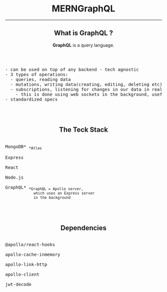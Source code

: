 <div align="center">

# MERNGraphQL

---

## What is GraphQL ?

**GraphQL** is a query language.

<pre>

<div align="left">

- can be used on top of any backend - tech agnostic
- 3 types of operations:
  - queries, reading data
  - mutations, writing data(creating, editing, deleting etc)
  - subscriptions, listening for changes in our data in real-time
    - this is done using web sockets in the background, useful for chat apps/polls/etc
- standardized specs

</div>

</pre>

## The Teck Stack

<div align="left">

<pre>

<kbd>MongoDB*</kbd> <sub>*Atlas</sub>

<kbd>Express</kbd>

<kbd>React</kbd>

<kbd>Node.js</kbd>

<kbd>GraphQL*</kbd> <sub>*GraphQL = Apollo server, 
             which uses an Express server 
             in the background</sub>
          


</pre>

</div>

## Dependencies

<div align="left">

<pre>

<kbd>@apollo/react-hooks</kbd>

<kbd>apollo-cache-inmemory</kbd>

<kbd>apollo-link-http</kbd>

<kbd>apollo-client</kbd>

<kbd>jwt-decode</kbd>



</pre>

</div>

</div>
